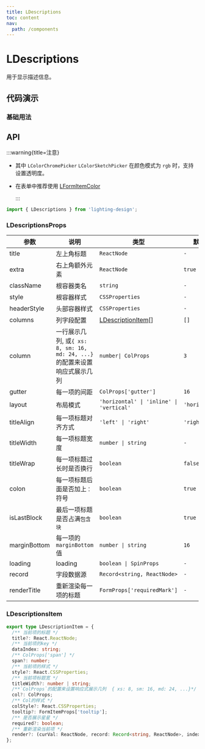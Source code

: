 ```yaml
---
title: LDescriptions
toc: content
nav:
  path: /components
---
```


# LDescriptions

用于显示描述信息。

## 代码演示

### 基础用法

<code src='./demos/Demo1.tsx' background='#f5f5f5'></code>

## API

:::warning{title=注意}

- 其中 `LColorChromePicker` `LColorSketchPicker` 在颜色模式为 `rgb` 时，支持设置透明度。

- 在表单中推荐使用 [LFormItemColor](/components/form-item-color)

  :::

```ts
import { LDescriptions } from 'lighting-design';
```

### LDescriptionsProps

| 参数         | 说明                                                                      | 类型                                     | 默认值         |
| ------------ | ------------------------------------------------------------------------- | ---------------------------------------- | -------------- |
| title        | 左上角标题                                                                | `ReactNode`                              | `- `           |
| extra        | 右上角额外元素                                                            | `ReactNode`                              | `true`         |
| className    | 根容器类名                                                                | `string`                                 | `-`            |
| style        | 根容器样式                                                                | `CSSProperties`                          | `-`            |
| headerStyle  | 头部容器样式                                                              | `CSSProperties`                          | `-`            |
| columns      | 列字段配置                                                                | [LDescriptionItem](/LDescriptionItem)[]  | `[]`           |
| column       | 一行展示几列, 或`{ xs: 8, sm: 16, md: 24, ...}`的配置来设置响应式展示几列 | `number\| ColProps`                      | `3`            |
| gutter       | 每一项的间距                                                              | `ColProps['gutter']`                     | `16`           |
| layout       | 布局模式                                                                  | `'horizontal' \| 'inline' \| 'vertical'` | `'horizontal'` |
| titleAlign   | 每一项标题对齐方式                                                        | `'left' \| 'right'`                      | `'right'`      |
| titleWidth   | 每一项标题宽度                                                            | `number \| string`                       | `-`            |
| titleWrap    | 每一项标题过长时是否换行                                                  | `boolean`                                | `false`        |
| colon        | 每一项标题后面是否加上`：`符号                                            | `boolean`                                | `true`         |
| isLastBlock  | 最后一项标题是否占满`包含块`                                              | `boolean`                                | `true`         |
| marginBottom | 每一项的`marginBottom`值                                                  | `number \| string`                       | `16`           |
| loading      | loading                                                                   | `boolean \| SpinProps`                   | `-`            |
| record       | 字段数据源                                                                | `Record<string, ReactNode>`              | `-`            |
| renderTitle  | 重新渲染每一项的标题                                                      | `FormProps['requiredMark']`              | `-`            |

### LDescriptionsItem

```ts
export type LDescriptionItem = {
  /** 当前项的标题 */
  title?: React.ReactNode;
  /** 当前项的key */
  dataIndex: string;
  /** ColProps['span'] */
  span?: number;
  /** 当前项的样式 */
  style?: React.CSSProperties;
  /** 当前项标题宽 */
  titleWidth?: number | string;
  /**`ColProps`的配置来设置响应式展示几列  { xs: 8, sm: 16, md: 24, ...}*/
  col?: ColProps;
  /** Col的样式 */
  colStyle?: React.CSSProperties;
  tooltip?: FormItemProps['tooltip'];
  /** 是否展示星星 */
  required?: boolean;
  /** 重新渲染当前项 */
  render?: (curVal: ReactNode, record: Record<string, ReactNode>, index: number) => ReactNode;
};
```
